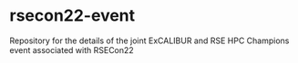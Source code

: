 # rsecon22-event
Repository for the details of the joint ExCALIBUR and RSE HPC Champions event associated with RSECon22
